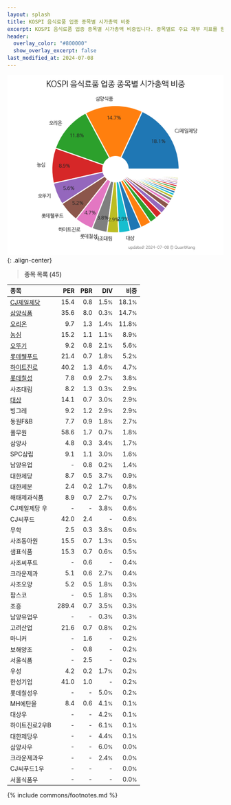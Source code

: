 ```yaml
---
layout: splash
title: KOSPI 음식료품 업종 종목별 시가총액 비중
excerpt: KOSPI 음식료품 업종 종목별 시가총액 비중입니다. 종목별로 주요 재무 지표를 함께 표시합니다.
header:
  overlay_color: "#800000"
  show_overlay_excerpt: false
last_modified_at: 2024-07-08
---
```



![KOSPI 음식료품 업종 종목별 시가총액 비중](/stats/sector/images/kospi_업종_음식료품_종목.png){: .align-center}


> **종목 목록 (45)**<a id="list"></a>

| **종목** | **PER** | **PBR** | **DIV** | **비중** |
| :------- | ------: | ------: | ------: | -------: |
| [CJ제일제당](/097950/) | 15.4 | 0.8 | 1.5<small>%</small> | 18.1<small>%</small> |
| [삼양식품](/003230/) | 35.6 | 8.0 | 0.3<small>%</small> | 14.7<small>%</small> |
| [오리온](/271560/) | 9.7 | 1.3 | 1.4<small>%</small> | 11.8<small>%</small> |
| [농심](/004370/) | 15.2 | 1.1 | 1.1<small>%</small> | 8.9<small>%</small> |
| [오뚜기](/007310/) | 9.2 | 0.8 | 2.1<small>%</small> | 5.6<small>%</small> |
| [롯데웰푸드](/280360/) | 21.4 | 0.7 | 1.8<small>%</small> | 5.2<small>%</small> |
| [하이트진로](/000080/) | 40.2 | 1.3 | 4.6<small>%</small> | 4.7<small>%</small> |
| [롯데칠성](/005300/) | 7.8 | 0.9 | 2.7<small>%</small> | 3.8<small>%</small> |
| 사조대림 | 8.2 | 1.3 | 0.3<small>%</small> | 2.9<small>%</small> |
| [대상](/001680/) | 14.1 | 0.7 | 3.0<small>%</small> | 2.9<small>%</small> |
| 빙그레 | 9.2 | 1.2 | 2.9<small>%</small> | 2.9<small>%</small> |
| 동원F&B | 7.7 | 0.9 | 1.8<small>%</small> | 2.7<small>%</small> |
| 풀무원 | 58.6 | 1.7 | 0.7<small>%</small> | 1.8<small>%</small> |
| 삼양사 | 4.8 | 0.3 | 3.4<small>%</small> | 1.7<small>%</small> |
| SPC삼립 | 9.1 | 1.1 | 3.0<small>%</small> | 1.6<small>%</small> |
| 남양유업 | - | 0.8 | 0.2<small>%</small> | 1.4<small>%</small> |
| 대한제당 | 8.7 | 0.5 | 3.7<small>%</small> | 0.9<small>%</small> |
| 대한제분 | 2.4 | 0.2 | 1.7<small>%</small> | 0.8<small>%</small> |
| 해태제과식품 | 8.9 | 0.7 | 2.7<small>%</small> | 0.7<small>%</small> |
| CJ제일제당 우 | - | - | 3.8<small>%</small> | 0.6<small>%</small> |
| CJ씨푸드 | 42.0 | 2.4 | - | 0.6<small>%</small> |
| 무학 | 2.5 | 0.3 | 3.8<small>%</small> | 0.6<small>%</small> |
| 사조동아원 | 15.5 | 0.7 | 1.3<small>%</small> | 0.5<small>%</small> |
| 샘표식품 | 15.3 | 0.7 | 0.6<small>%</small> | 0.5<small>%</small> |
| 사조씨푸드 | - | 0.6 | - | 0.4<small>%</small> |
| 크라운제과 | 5.1 | 0.6 | 2.7<small>%</small> | 0.4<small>%</small> |
| 사조오양 | 5.2 | 0.5 | 1.8<small>%</small> | 0.3<small>%</small> |
| 팜스코 | - | 0.5 | 1.8<small>%</small> | 0.3<small>%</small> |
| 조흥 | 289.4 | 0.7 | 3.5<small>%</small> | 0.3<small>%</small> |
| 남양유업우 | - | - | 0.3<small>%</small> | 0.3<small>%</small> |
| 고려산업 | 21.6 | 0.7 | 0.8<small>%</small> | 0.2<small>%</small> |
| 마니커 | - | 1.6 | - | 0.2<small>%</small> |
| 보해양조 | - | 0.8 | - | 0.2<small>%</small> |
| 서울식품 | - | 2.5 | - | 0.2<small>%</small> |
| 우성 | 4.2 | 0.2 | 1.7<small>%</small> | 0.2<small>%</small> |
| 한성기업 | 41.0 | 1.0 | - | 0.2<small>%</small> |
| 롯데칠성우 | - | - | 5.0<small>%</small> | 0.2<small>%</small> |
| MH에탄올 | 8.4 | 0.6 | 4.1<small>%</small> | 0.1<small>%</small> |
| 대상우 | - | - | 4.2<small>%</small> | 0.1<small>%</small> |
| 하이트진로2우B | - | - | 6.1<small>%</small> | 0.1<small>%</small> |
| 대한제당우 | - | - | 4.4<small>%</small> | 0.1<small>%</small> |
| 삼양사우 | - | - | 6.0<small>%</small> | 0.0<small>%</small> |
| 크라운제과우 | - | - | 2.4<small>%</small> | 0.0<small>%</small> |
| CJ씨푸드1우 | - | - | - | 0.0<small>%</small> |
| 서울식품우 | - | - | - | 0.0<small>%</small> |

{% include commons/footnotes.md %}